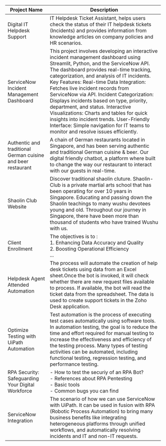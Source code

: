 | **Project Name** | **Description** |
| --- | --- |
| Digital IT Helpdesk Support | IT Helpdesk Ticket Assistant, helps users check the status of their IT helpdesk tickets  (Incidents) and provides information from knowledge articles on company policies and HR scenarios.|
| ServiceNow Incident Management Dashboard | This project involves developing an interactive incident management dashboard using Streamlit, Python, and the ServiceNow API. The dashboard provides real-time tracking, categorization, and analysis of IT incidents. Key Features: Real-time Data Integration: Fetches live incident records from ServiceNow via API. Incident Categorization: Displays incidents based on type, priority, department, and status. Interactive Visualizations: Charts and tables for quick insights into incident trends. User-Friendly Interface: Simple navigation for IT teams to monitor and resolve issues efficiently.|
| Authentic and traditional German cuisine and beer restaurant | A chain of German restaurants located in Singapore, and has been serving authentic and traditional German cuisine & beer. Our digital friendly chatbot, a platform where built to change the way our restaurant to interact with our guests in real-time. |
| Shaolin Club Website | Discover traditional shaolin cluture. Shaolin-Club is a private martial arts school that has been operating for over 10 years in Singapore. Educating and passing down the Shaolin teachings to many wushu devotees young and old. Throughout our journey in Singapore, there have been more than thousand of students who have trained Wushu with us.|
| Client Enrollment | The objectives is to : <br> 1. Enhancing Data Accuracy and Quality <br> 2. Boosting Operational Efficiency <br> ...|
| Helpdesk Agent Attended Automation | The process will automate the creation of help desk tickets using data from an Excel sheet.Once the bot is invoked, it will check whether there are new request files available to process. If available, the bot will read the ticket data from the spreadsheet. The data is used to create support tickets in the Zoho Desk application. |
| Optimize Testing with UiPath Automation | Test automation is the process of executing test cases automatically using software tools. In automation testing, the goal is to reduce the time and effort required for manual testing to increase the effectiveness and efficiency of the testing process. Many types of testing activities can be automated, including functional testing, regression testing, and performance testing. |
|RPA Security: Safeguarding Your Digital Workforce | - How to test the securiy of an RPA Bot? <br> - References about RPA Pentesting <br> - Basic tools <br> - Common bugs you can find |
| ServiceNow Integration | The scenario of how we can use ServiceNow with UiPath. It can be used in fusion with RPA (Robotic Process Automation) to bring many business benefits like integrating heterogeneous platforms through unified workflows, and automatically resolving incidents and IT and non-IT requests.|
